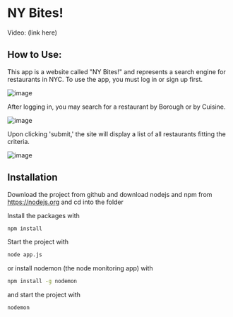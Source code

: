 # NY Bites!

Video: (link here)


## How to Use:

This app is a website called "NY Bites!" and represents a search engine for restaurants in NYC.
To use the app, you must log in or sign up first.

![image](https://user-images.githubusercontent.com/55816618/165867837-4f34a57f-bc97-4a35-aa9f-c306e5bbd645.png)

After logging in, you may search for a restaurant by Borough or by Cuisine.

![image](https://user-images.githubusercontent.com/55816618/165867701-87afe532-ba2b-446e-92a0-4cb138d74013.png)

Upon clicking 'submit,' the site will display a list of all restaurants fitting the criteria.

![image](https://user-images.githubusercontent.com/55816618/165867947-07d1df79-3feb-41cf-aea5-b3b37cb7c442.png)


## Installation
Download the project from github and download nodejs and npm from https://nodejs.org
and cd into the folder

Install the packages with
``` bash
npm install
```
Start the project with
``` bash
node app.js
```
or install nodemon (the node monitoring app) with
``` bash
npm install -g nodemon
```
and start the project with
``` bash
nodemon
```

